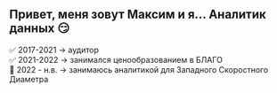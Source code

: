 


## Привет, меня зовут Максим и я... Аналитик данных :smirk:

✅ 2017-2021  → аудитор  
✅ 2021-2022  → занимался ценообразованием в БЛАГО  
📍 2022 - н.в. → занимаюсь аналитикой для Западного Скоростного Диаметра


